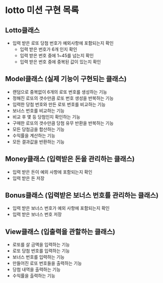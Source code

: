 # lotto 미션 구현 목록

## Lotto클래스
- 입력 받은 로또 당첨 번호가 예외사항에 포함되는지 확인
  - 입력 받은 번호가 6개 인지 확인
  - 입력 받은 번호 중에 1~45를 넘는지 확인
  - 입력 받은 번호 중에 중복된 값이 있는지 확인

## Model클래스 (실제 기능이 구현되는 클래스)
- 랜덤으로 중복없이 6개의 로또 번호를 생성하는 기능
- 정해진 로또의 갯수만큼 로또 번호 생성을 반복하는 기능
- 입력한 당첨 번호와 만든 로또 번호를 비교하는 기능
- 보너스 번호를 비교하는 기능
- 비교 후 몇 등 당첨인지 확인하는 기능
- 구매한 로또의 갯수만큼 당첨 유무 반환을 반복하는 기능
- 모든 당첨금을 합산하는 기능
- 수익률을 계산하는 기능
- 모든 결과값을 반환하는 기능

## Money클래스 (입력받은 돈을 관리하는 클래스)
- 입력 받은 돈이 예외 사항에 포함되는지 확인
- 입력 받은 돈 저장

## Bonus클래스 (입력받은 보너스 번호를 관리하는 클래스)
- 입력 받은 보너스 번호가 예외 사항에 포함되는지 확인
- 입력 받은 보너스 번호 저장

## View클래스 (입출력을 관할하는 클래스)
- 로또를 살 금액을 입력하는 기능
- 로또 당첨 번호를 입력하는 기능
- 보너스 번호를 입력하는 기능
- 만들어진 로또 번호들을 출력하는 기능
- 당첨 내역을 출력하는 기능
- 수익률을 출력하는 기능
